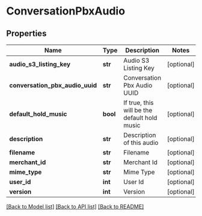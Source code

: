 # ConversationPbxAudio

## Properties
Name | Type | Description | Notes
------------ | ------------- | ------------- | -------------
**audio_s3_listing_key** | **str** | Audio S3 Listing Key | [optional] 
**conversation_pbx_audio_uuid** | **str** | Conversation Pbx Audio UUID | [optional] 
**default_hold_music** | **bool** | If true, this will be the default hold music | [optional] 
**description** | **str** | Description of this audio | [optional] 
**filename** | **str** | Filename | [optional] 
**merchant_id** | **str** | Merchant Id | [optional] 
**mime_type** | **str** | Mime Type | [optional] 
**user_id** | **int** | User Id | [optional] 
**version** | **int** | Version | [optional] 

[[Back to Model list]](../README.md#documentation-for-models) [[Back to API list]](../README.md#documentation-for-api-endpoints) [[Back to README]](../README.md)


